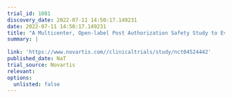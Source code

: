 ```yaml
---
trial_id: 1081
discovery_date: 2022-07-11 14:50:17.149231
date: 2022-07-11 14:50:17.149231
title: "A Multicenter, Open-label Post Authorization Safety Study to Evaluate the Effect of LysaKare® Infusion on Serum Potassium Levels in GEP-NET Patients Eligible for Lutathera® Treatment"
summary: |
  
link: 'https://www.novartis.com//clinicaltrials/study/nct04524442'
published_date: NaT
trial_source: Novartis
relevant: 
options:
  unlisted: false
---
```

